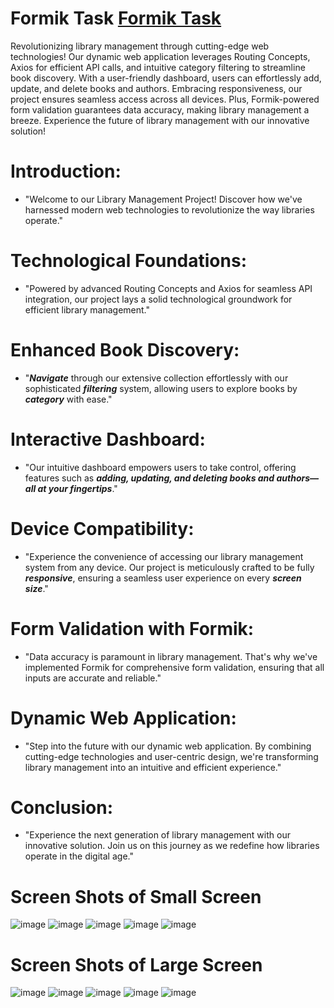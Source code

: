 # Formik Task [Formik Task](https://grplibrary.netlify.app/)

Revolutionizing library management through cutting-edge web technologies! Our dynamic web application leverages Routing Concepts, Axios for efficient API calls, and intuitive category filtering to streamline book discovery. With a user-friendly dashboard, users can effortlessly add, update, and delete books and authors. Embracing responsiveness, our project ensures seamless access across all devices. Plus, Formik-powered form validation guarantees data accuracy, making library management a breeze. Experience the future of library management with our innovative solution!

# Introduction:
+ "Welcome to our Library Management Project! Discover how we've harnessed modern web technologies to revolutionize the way libraries operate."

# Technological Foundations:
+ "Powered by advanced Routing Concepts and Axios for seamless API integration, our project lays a solid technological groundwork for efficient library management."

# Enhanced Book Discovery:

+ "***Navigate*** through our extensive collection effortlessly with our sophisticated ***filtering*** system, allowing users to explore books by ***category*** with ease."

# Interactive Dashboard:

+ "Our intuitive dashboard empowers users to take control, offering features such as ***adding, updating, and deleting books and authors—all at your fingertips***."

# Device Compatibility:

+ "Experience the convenience of accessing our library management system from any device. Our project is meticulously crafted to be fully ***responsive***, ensuring a seamless user experience on every ***screen size***."

# Form Validation with Formik:

+ "Data accuracy is paramount in library management. That's why we've implemented Formik for comprehensive form validation, ensuring that all inputs are accurate and reliable."

# Dynamic Web Application:
+ "Step into the future with our dynamic web application. By combining cutting-edge technologies and user-centric design, we're transforming library management into an intuitive and efficient experience."

# Conclusion:
+ "Experience the next generation of library management with our innovative solution. Join us on this journey as we redefine how libraries operate in the digital age."

# Screen Shots of Small Screen

![image](https://github.com/GandhiRam2202/FormikTask/assets/152801640/b449972e-173c-4a4c-b530-850d86210d75)
![image](https://github.com/GandhiRam2202/FormikTask/assets/152801640/cf6662e6-8662-47f1-9a85-5426d50aee18)
![image](https://github.com/GandhiRam2202/FormikTask/assets/152801640/2b6f5714-58f3-4771-b363-dde0ce2cc81b)
![image](https://github.com/GandhiRam2202/FormikTask/assets/152801640/9ac677bb-4003-4e57-b072-a41df26b7b44)
![image](https://github.com/GandhiRam2202/FormikTask/assets/152801640/92abe77b-a08f-4c71-aa63-9cb582c1dbc9)


# Screen Shots of Large Screen


![image](https://github.com/GandhiRam2202/FormikTask/assets/152801640/a3ee09eb-0537-42b4-aef7-50d8e13bd519)
![image](https://github.com/GandhiRam2202/FormikTask/assets/152801640/01025bcc-3934-48e3-97d6-9f690fff22de)
![image](https://github.com/GandhiRam2202/FormikTask/assets/152801640/fea86d60-e807-490d-8aa0-826696a902e1)
![image](https://github.com/GandhiRam2202/FormikTask/assets/152801640/18998476-39df-45de-8524-0293f0f18213)
![image](https://github.com/GandhiRam2202/FormikTask/assets/152801640/11482c81-03ae-4453-bdc0-05bb5eb0fbf9)




